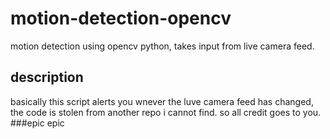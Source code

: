 # motion-detection-opencv
motion detection using opencv python, takes input from live camera feed.
## description
basically this script alerts you wnever the luve camera feed has changed, the code is stolen from another repo i cannot find.
so all credit goes to you.
###epic
epic
